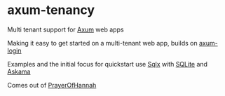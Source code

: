 # axum-tenancy
Multi tenant support for [Axum](https://crates.io/crates/axum) web apps

Making it easy to get started on a multi-tenant web app, builds on [axum-login](https://crates.io/crates/axum-login)

Examples and the initial focus for quickstart use [Sqlx](https://crates.io/crates/sqlx) with [SQLite](https://www.sqlite.org/index.html) and [Askama](https://crates.io/crates/askama)

Comes out of [PrayerOfHannah](https://github.com/dave42w/PrayerOfHannah)
